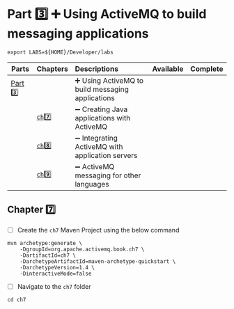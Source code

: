 # Part :three: :heavy_plus_sign: Using ActiveMQ to build messaging applications

```
export LABS=${HOME}/Developer/labs
```

| Parts                | Chapters                  | Descriptions                                                         | Available | Complete |
|----------------------|---------------------------|:---------------------------------------------------------------------|-----------|----------|
| [Part :three:](.)  |                             | :heavy_plus_sign: Using ActiveMQ to build messaging applications     |           |          |
|                      | [`ch`:seven: ](ch7)       | :heavy_minus_sign: Creating Java applications with ActiveMQ          |           |          |
|                      | [`ch`:eight: ](ch8)       | :heavy_minus_sign: Integrating ActiveMQ with application servers     |           |          |
|                      | [`ch`:nine: ](ch9)        | :heavy_minus_sign: ActiveMQ messaging for other languages            |           |          |

## Chapter :seven:

- [ ] Create the `ch7` Maven Project using the below command

```
mvn archetype:generate \
    -DgroupId=org.apache.activemq.book.ch7 \
    -DartifactId=ch7 \
    -DarchetypeArtifactId=maven-archetype-quickstart \
    -DarchetypeVersion=1.4 \
    -DinteractiveMode=false
```
- [ ] Navigate to the `ch7` folder

```
cd ch7
```
